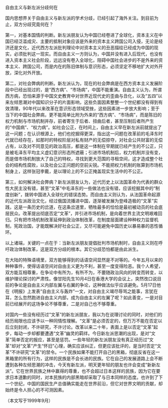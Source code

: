 自由主义与新左派分歧何在

国内思想界关于自由主义与新左派的学术分歧，已经引起了海外关注。到目前为止，双方分歧究竟何在？

第一，对基本国情的判断。新左派朋友认为中国已经卷进了全球化，资本主义在中国已经泛滥成灾、主要的抵制对象应该是外来的资本主义跨国公司入侵，无论是经济还是文化，近代西方左派批判理论中对资本主义的丑恶描绘已经成为中国的现实，必须批判这一现实。而自由主义一方则认为，中国并没有进入后现代，也没有进入资本主义社会阶段，远远没有卷入全球化，阻碍中国社会进步的不是外来的资本主义、跨国公司，而是内在的陈旧体制与意识形态，必须坚定不移地扩大对外开放，深化对外开放。

第二，对社会弊病的判断。新左派认为，现在的社会弊病是在西方资本主义发展阶段中已经出现过的，是“西方病”、“市场病”，中国不能重演。自由主义认为，所谓西方病，恐怕来源于中国文史教育中对世界近现代史的歪曲与丑化，以及“五四”以来左倾思潮对中国知识分子的片面影响，这些负面因素整整一个世纪都没有得到有效清理，90年代以来改革在意识形态领域受挫，这些因素进一步放大影响；至于当下的中国社会弊病，更不能简单比附为外来的“西方病”、“市场病”，而是陈旧的权力机制与市场机制并存，前者寄生于后者、扭曲后者，甚至压制后者所产生的“中国病”、“权力病”。如社会公正，在时间上，自由主义早在新左派前就提出了这一问题；在认识根源上，他们也挖掘得更深，指出这一问题在改革前的毛泽东时代就已经存在，如那时的特权阶层对私有财产的无偿掠夺，对社会公共财富的无偿占有，以及对不同意见的政治高压，都是这一体制在早期就已经产生的不公正，只是被毛泽东平均主义虚幻意识形态所遮蔽；引进市场机制后，权力机制并没有变，而是借市场机制放大了自己的特权，寻找到更大范围的寻租空间，这才造成整个社会的结构性腐败，以及社会公正问题的空前尖锐。不能把权力机制的账算到市场机制身上，这样张冠李戴，是以理论上的不公正掩盖现实生活中的不公正。

第三，如何解决社会弊病？新左派朋友认为，近代历史上以法国革命为代表的群众性大民主没有错，甚至“文革”中毛泽东的一些做法也没有错，应该挖掘其中的“制度创新”，拨转中国进入全球化的错误态势。而自由主义则认为，从法国革命起源的近代左派政治文化，经过俄国流播进中国，逐渐被发展为登峰造极的“文革”实践，这是一条历史的岔道，在这条岔道里，牺牲最多的恰恰是最初被动员的社会底层民众。改革提出彻底否定“文革”，并引进市场机制，是向着世界主流文明艰难回归。只有把市场机制改革延伸到政治体制改革，在制度层面建设种种权力监督机制，宪政治国，才能既解决好社会公正，又尽可能避免中国历史以暴易暴的恶性循环。

以上诸端，关键的一点在于：当新左派朋友提倡批判市场机制时，自由主义则在呼吁政治体制改革，这是双方分歧的根本。其它分歧恐怕都是由此派生。

在大陆的特殊语境里，双方能够得到的话语空间显然是不对等的。今年五月以来的种种事件，使得话语空间对自由主义更为不利，甚至一度变得险恶。我个人希望，双方能互相尊重，在争论中有所为，有所不为，不要随政治风向的转变而转变，以维护理论探讨的严肃性。像甘阳先生10月4日在香港大学的会议上，突然改口说目前的争论是自由主义内部左翼与右翼的争论，这种做法似乎应该避免。5月17日他在《明报》上发表“自由主义与轰炸”一文，对自由主义竭尽辱骂之能事，言犹在耳，怎么忽然跑进自由主义内部，成为自由主义的左翼了呢？如此善变，一是对目前已经展开的这场争论不够尊重，二是对自己也不够尊重。

对国内一些没有经历过“文革”的新左派朋友，我以为在说理讨论的同时，对他们的经历局限也应该予以一种同情性理解。“文革”是必须否定的，但万万不能在否定以后立刻封闭，不许研究，不许讨论。改革以来二十年，表面上是以否定“文革”起步，每动一步却都要遭遇“文革”幽灵的羁绊。今日新左派思潮的出现，是对“文革”简单否定的报应，甚至是惩罚。一些年轻的新左派朋友没有真正经历过“文革”却对“文革”产生“怀旧”心理，确实应该纠正，但更应该批评的，是当时否定“文革”不许研究“文革”的禁令。一个民族如果不能打开自己的黑箱，彻底反省在这一黑箱里的所有行为，这样的民族是不会长进的民族。它在自己的发展道路上会不断遭到各种左倾思潮的冲击，今天有新左派，明天更年轻的朋友也许会变成“新新左派”。它在世界民族之林中赢得的尊重，也不会超过日本这样的民族，因为它在要求日本道歉的同时，对本民族的内部黑暗却采取了与日本同样的态度。也许到了下一个世纪，中国的国民生产总值确实能走在世界前沿，但它对世界文明的贡献，却始终是令人担心的不可测因素。

（本文写于1999年9月）